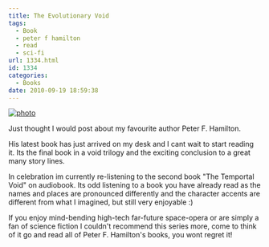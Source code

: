 ```yaml
---
title: The Evolutionary Void
tags:
  - Book
  - peter f hamilton
  - read
  - sci-fi
url: 1334.html
id: 1334
categories:
  - Books
date: 2010-09-19 18:59:38
---
```


[![](https://mikecann.co.uk/wp-content/uploads/2010/09/photo.jpg "photo")](https://mikecann.co.uk/wp-content/uploads/2010/09/photo.jpg)

Just thought I would post about my favourite author Peter F. Hamilton.
<!-- more -->
His latest book has just arrived on my desk and I cant wait to start reading it. Its the final book in a void trilogy and the exciting conclusion to a great many story lines.

In celebration im currently re-listening to the second book "The Temportal Void" on audiobook. Its odd listening to a book you have already read as the names and places are pronounced differently and the character accents are different from what I imagined, but still very enjoyable :)

If you enjoy mind-bending high-tech far-future space-opera or are simply a fan of science fiction I couldn't recommend this series more, come to think of it go and read all of Peter F. Hamilton's books, you wont regret it!